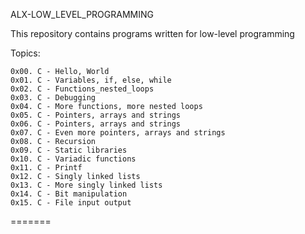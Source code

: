 ALX-LOW_LEVEL_PROGRAMMING

This repository contains programs written for low-level programming

Topics:

	0x00. C - Hello, World
	0x01. C - Variables, if, else, while
	0x02. C - Functions_nested_loops
	0x03. C	- Debugging
	0x04. C - More functions, more nested loops
	0x05. C - Pointers, arrays and strings
	0x06. C - Pointers, arrays and strings
	0x07. C - Even more pointers, arrays and strings
	0x08. C - Recursion
	0x09. C - Static libraries
	0x10. C - Variadic functions
	0x11. C - Printf
	0x12. C - Singly linked lists
	0x13. C - More singly linked lists
	0x14. C - Bit manipulation
	0x15. C - File input output
=======
